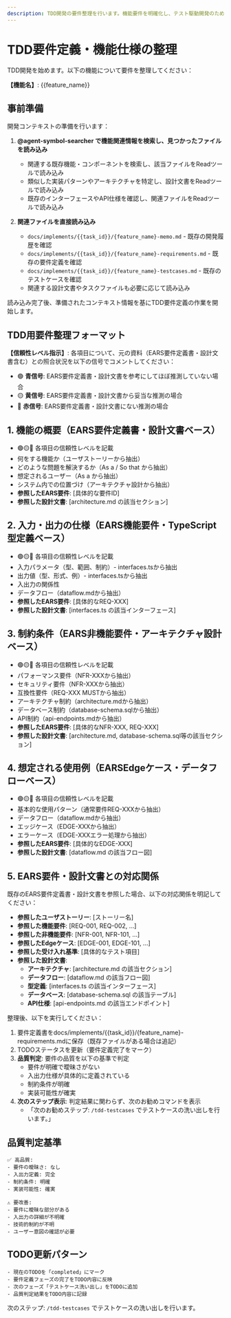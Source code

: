 ```yaml
---
description: TDD開発の要件整理を行います。機能要件を明確化し、テスト駆動開発のための準備を行います。
---
```


# TDD要件定義・機能仕様の整理

TDD開発を始めます。以下の機能について要件を整理してください：

**【機能名】**: {{feature_name}}

## 事前準備

開発コンテキストの準備を行います：

1. **@agent-symbol-searcher で機能関連情報を検索し、見つかったファイルを読み込み**
   - 関連する既存機能・コンポーネントを検索し、該当ファイルをReadツールで読み込み
   - 類似した実装パターンやアーキテクチャを特定し、設計文書をReadツールで読み込み
   - 既存のインターフェースやAPI仕様を確認し、関連ファイルをReadツールで読み込み

2. **関連ファイルを直接読み込み**
   - `docs/implements/{{task_id}}/{feature_name}-memo.md` - 既存の開発履歴を確認
   - `docs/implements/{{task_id}}/{feature_name}-requirements.md` - 既存の要件定義を確認
   - `docs/implements/{{task_id}}/{feature_name}-testcases.md` - 既存のテストケースを確認
   - 関連する設計文書やタスクファイルも必要に応じて読み込み

読み込み完了後、準備されたコンテキスト情報を基にTDD要件定義の作業を開始します。

## TDD用要件整理フォーマット

**【信頼性レベル指示】**:
各項目について、元の資料（EARS要件定義書・設計文書含む）との照合状況を以下の信号でコメントしてください：

- 🟢 **青信号**: EARS要件定義書・設計文書を参考にしてほぼ推測していない場合
- 🟡 **黄信号**: EARS要件定義書・設計文書から妥当な推測の場合
- 🔴 **赤信号**: EARS要件定義書・設計文書にない推測の場合

## 1. 機能の概要（EARS要件定義書・設計文書ベース）

- 🟢🟡🔴 各項目の信頼性レベルを記載
- 何をする機能か（ユーザストーリーから抽出）
- どのような問題を解決するか（As a / So that から抽出）
- 想定されるユーザー（As a から抽出）
- システム内での位置づけ（アーキテクチャ設計から抽出）
- **参照したEARS要件**: [具体的な要件ID]
- **参照した設計文書**: [architecture.md の該当セクション]

## 2. 入力・出力の仕様（EARS機能要件・TypeScript型定義ベース）

- 🟢🟡🔴 各項目の信頼性レベルを記載
- 入力パラメータ（型、範囲、制約）- interfaces.tsから抽出
- 出力値（型、形式、例）- interfaces.tsから抽出
- 入出力の関係性
- データフロー（dataflow.mdから抽出）
- **参照したEARS要件**: [具体的なREQ-XXX]
- **参照した設計文書**: [interfaces.ts の該当インターフェース]

## 3. 制約条件（EARS非機能要件・アーキテクチャ設計ベース）

- 🟢🟡🔴 各項目の信頼性レベルを記載
- パフォーマンス要件（NFR-XXXから抽出）
- セキュリティ要件（NFR-XXXから抽出）
- 互換性要件（REQ-XXX MUSTから抽出）
- アーキテクチャ制約（architecture.mdから抽出）
- データベース制約（database-schema.sqlから抽出）
- API制約（api-endpoints.mdから抽出）
- **参照したEARS要件**: [具体的なNFR-XXX, REQ-XXX]
- **参照した設計文書**: [architecture.md, database-schema.sql等の該当セクション]

## 4. 想定される使用例（EARSEdgeケース・データフローベース）

- 🟢🟡🔴 各項目の信頼性レベルを記載
- 基本的な使用パターン（通常要件REQ-XXXから抽出）
- データフロー（dataflow.mdから抽出）
- エッジケース（EDGE-XXXから抽出）
- エラーケース（EDGE-XXXエラー処理から抽出）
- **参照したEARS要件**: [具体的なEDGE-XXX]
- **参照した設計文書**: [dataflow.md の該当フロー図]

## 5. EARS要件・設計文書との対応関係

既存のEARS要件定義書・設計文書を参照した場合、以下の対応関係を明記してください：

- **参照したユーザストーリー**: [ストーリー名]
- **参照した機能要件**: [REQ-001, REQ-002, ...]
- **参照した非機能要件**: [NFR-001, NFR-101, ...]
- **参照したEdgeケース**: [EDGE-001, EDGE-101, ...]
- **参照した受け入れ基準**: [具体的なテスト項目]
- **参照した設計文書**:
  - **アーキテクチャ**: [architecture.md の該当セクション]
  - **データフロー**: [dataflow.md の該当フロー図]
  - **型定義**: [interfaces.ts の該当インターフェース]
  - **データベース**: [database-schema.sql の該当テーブル]
  - **API仕様**: [api-endpoints.md の該当エンドポイント]

整理後、以下を実行してください：

1. 要件定義書をdocs/implements/{{task_id}}/{feature_name}-requirements.mdに保存（既存ファイルがある場合は追記）
2. TODOステータスを更新（要件定義完了をマーク）
3. **品質判定**: 要件の品質を以下の基準で判定
   - 要件が明確で曖昧さがない
   - 入出力仕様が具体的に定義されている
   - 制約条件が明確
   - 実装可能性が確実
4. **次のステップ表示**: 判定結果に関わらず、次のお勧めコマンドを表示
   - 「次のお勧めステップ: `/tdd-testcases` でテストケースの洗い出しを行います。」

## 品質判定基準

```
✅ 高品質:
- 要件の曖昧さ: なし
- 入出力定義: 完全
- 制約条件: 明確
- 実装可能性: 確実

⚠️ 要改善:
- 要件に曖昧な部分がある
- 入出力の詳細が不明確
- 技術的制約が不明
- ユーザー意図の確認が必要
```

## TODO更新パターン

```
- 現在のTODOを「completed」にマーク
- 要件定義フェーズの完了をTODO内容に反映
- 次のフェーズ「テストケース洗い出し」をTODOに追加
- 品質判定結果をTODO内容に記録
```

次のステップ: `/tdd-testcases` でテストケースの洗い出しを行います。
